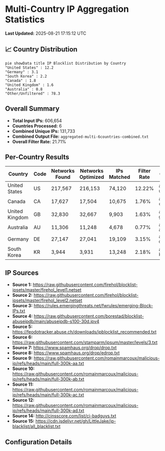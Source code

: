 # Multi-Country IP Aggregation Statistics

**Last Updated:** 2025-08-21 17:15:12 UTC

## 📈 Country Distribution

```mermaid
pie showData title IP Blocklist Distribution by Country
"United States" : 12.2
"Germany" : 3.1
"South Korea" : 2.2
"Canada" : 1.8
"United Kingdom" : 1.6
"Australia" : 0.8
"Other/Unfiltered" : 78.3
```

## Overall Summary

- **Total Input IPs:** 606,654
- **Countries Processed:** 6
- **Combined Unique IPs:** 131,733
- **Combined Output File:** `aggregated-multi-6countries-combined.txt`
- **Overall Filter Rate:** 21.71%

## Per-Country Results

| Country | Code | Networks Found | Networks Optimized | IPs Matched | Filter Rate | Output File |
|---------|------|----------------|--------------------|-----------|-----------|-----------|
| United States | US | 217,567 | 216,153 | 74,120 | 12.22% | `aggregated-us-only.txt` |
| Canada | CA | 17,627 | 17,504 | 10,675 | 1.76% | `aggregated-ca-only.txt` |
| United Kingdom | GB | 32,830 | 32,667 | 9,903 | 1.63% | `aggregated-gb-only.txt` |
| Australia | AU | 11,306 | 11,248 | 4,678 | 0.77% | `aggregated-au-only.txt` |
| Germany | DE | 27,147 | 27,041 | 19,109 | 3.15% | `aggregated-de-only.txt` |
| South Korea | KR | 3,944 | 3,931 | 13,248 | 2.18% | `aggregated-kr-only.txt` |

## IP Sources

- **Source 1:** https://raw.githubusercontent.com/firehol/blocklist-ipsets/master/firehol_level1.netset
- **Source 2:** https://raw.githubusercontent.com/firehol/blocklist-ipsets/master/firehol_level2.netset
- **Source 3:** https://rules.emergingthreats.net/fwrules/emerging-Block-IPs.txt
- **Source 4:** https://raw.githubusercontent.com/borestad/blocklist-abuseipdb/main/abuseipdb-s100-30d.ipv4
- **Source 5:** https://feodotracker.abuse.ch/downloads/ipblocklist_recommended.txt
- **Source 6:** https://raw.githubusercontent.com/stamparm/ipsum/master/levels/3.txt
- **Source 7:** https://www.spamhaus.org/drop/drop.txt
- **Source 8:** https://www.spamhaus.org/drop/edrop.txt
- **Source 9:** https://raw.githubusercontent.com/romainmarcoux/malicious-ip/refs/heads/main/full-300k-aa.txt
- **Source 10:** https://raw.githubusercontent.com/romainmarcoux/malicious-ip/refs/heads/main/full-300k-ab.txt
- **Source 11:** https://raw.githubusercontent.com/romainmarcoux/malicious-ip/refs/heads/main/full-300k-ac.txt
- **Source 12:** https://raw.githubusercontent.com/romainmarcoux/malicious-ip/refs/heads/main/full-300k-ad.txt
- **Source 14:** http://cinsscore.com/list/ci-badguys.txt
- **Source 15:** https://cdn.jsdelivr.net/gh/LittleJake/ip-blacklist/all_blacklist.txt

## Configuration Details

